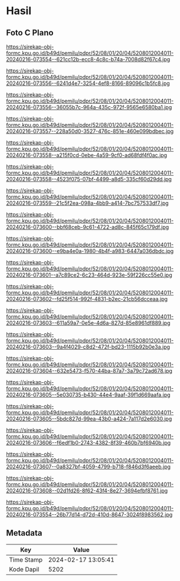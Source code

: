 # Hasil

## Foto C Plano

https://sirekap-obj-formc.kpu.go.id/b49d/pemilu/pdpr/52/08/01/20/04/5208012004011-20240216-073554--621cc12b-ecc8-4c8c-b74a-7008d82f67c4.jpg

https://sirekap-obj-formc.kpu.go.id/b49d/pemilu/pdpr/52/08/01/20/04/5208012004011-20240216-073556--6241d4e7-3254-4ef8-8166-89096c1b5fc8.jpg

https://sirekap-obj-formc.kpu.go.id/b49d/pemilu/pdpr/52/08/01/20/04/5208012004011-20240216-073556--36055b7c-964a-435c-972f-9565e6580ba1.jpg

https://sirekap-obj-formc.kpu.go.id/b49d/pemilu/pdpr/52/08/01/20/04/5208012004011-20240216-073557--228a50d0-3527-476c-851e-460e099bdbec.jpg

https://sirekap-obj-formc.kpu.go.id/b49d/pemilu/pdpr/52/08/01/20/04/5208012004011-20240216-073558--a215f0cd-0ebe-4a59-9cf0-ad68fdf4f0ac.jpg

https://sirekap-obj-formc.kpu.go.id/b49d/pemilu/pdpr/52/08/01/20/04/5208012004011-20240216-073558--4523f075-07bf-4499-a8d5-335cf60d29dd.jpg

https://sirekap-obj-formc.kpu.go.id/b49d/pemilu/pdpr/52/08/01/20/04/5208012004011-20240216-073559--21c5f2ea-098a-4bb9-a414-7bc757533df7.jpg

https://sirekap-obj-formc.kpu.go.id/b49d/pemilu/pdpr/52/08/01/20/04/5208012004011-20240216-073600--bbf68ceb-9c61-4722-ad8c-845f65c179df.jpg

https://sirekap-obj-formc.kpu.go.id/b49d/pemilu/pdpr/52/08/01/20/04/5208012004011-20240216-073600--e9ba4e0a-1980-4b4f-a983-6447a036dbdc.jpg

https://sirekap-obj-formc.kpu.go.id/b49d/pemilu/pdpr/52/08/01/20/04/5208012004011-20240216-073601--a7c89ce2-6c23-464d-923e-59f226cc55e0.jpg

https://sirekap-obj-formc.kpu.go.id/b49d/pemilu/pdpr/52/08/01/20/04/5208012004011-20240216-073602--fd25f514-992f-4831-b2ec-21cb56dcceaa.jpg

https://sirekap-obj-formc.kpu.go.id/b49d/pemilu/pdpr/52/08/01/20/04/5208012004011-20240216-073603--611a59a7-0e5e-4d6a-827d-85e8961df889.jpg

https://sirekap-obj-formc.kpu.go.id/b49d/pemilu/pdpr/52/08/01/20/04/5208012004011-20240216-073603--9a4f4029-c8d2-472f-bd23-1115b92b0e3a.jpg

https://sirekap-obj-formc.kpu.go.id/b49d/pemilu/pdpr/52/08/01/20/04/5208012004011-20240216-073604--632e5473-f570-44ba-87a7-3a79c72ad678.jpg

https://sirekap-obj-formc.kpu.go.id/b49d/pemilu/pdpr/52/08/01/20/04/5208012004011-20240216-073605--5e030735-b430-44e4-9aaf-39f1d669aafa.jpg

https://sirekap-obj-formc.kpu.go.id/b49d/pemilu/pdpr/52/08/01/20/04/5208012004011-20240216-073605--5bdc827d-99ea-43b0-a424-7a117d2e6030.jpg

https://sirekap-obj-formc.kpu.go.id/b49d/pemilu/pdpr/52/08/01/20/04/5208012004011-20240216-073606--f6edf1b0-2743-4382-8f39-460b7bf6940b.jpg

https://sirekap-obj-formc.kpu.go.id/b49d/pemilu/pdpr/52/08/01/20/04/5208012004011-20240216-073607--0a8327bf-4059-4799-b718-f846d3f6aeeb.jpg

https://sirekap-obj-formc.kpu.go.id/b49d/pemilu/pdpr/52/08/01/20/04/5208012004011-20240216-073608--02d1fd26-8f62-43f4-8e27-3694efbf8761.jpg

https://sirekap-obj-formc.kpu.go.id/b49d/pemilu/pdpr/52/08/01/20/04/5208012004011-20240216-073554--26b77d14-d72d-410d-8647-3024f8983562.jpg


## Metadata

| Key        | Value               |
| ---------- | ------------------- |
| Time Stamp | 2024-02-17 13:05:41 |
| Kode Dapil | 5202                |



